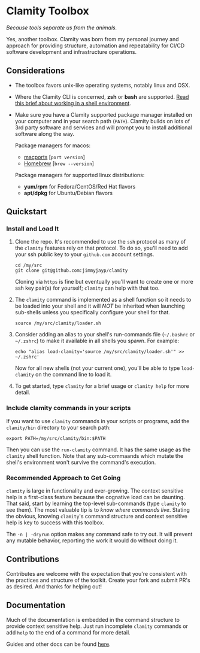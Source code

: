 # Clamity Toolbox

_Because tools separate us from the animals._

Yes, another toolbox. Clamity was born from my personal journey and approach for
providing structure, automation and repeatability for CI/CD software development
and infrastructure operations.

## Considerations

* The toolbox favors unix-like operating systems, notably linux and OSX.

* Where the Clamity CLI is concerned, **zsh** or **bash** are supported. [Read
  this brief about working in a shell environment](docs/shell-environment.md).

* Make sure you have a Clamity supported package manager installed on your
  computer and in your search path (`PATH`). Clamity builds on lots of 3rd party
  software and services and will prompt you to install additional software along
  the way.

  Package managers for macos:
   - [macports](https://macports.org) [`port version`]
   - [Homebrew](https://brew.sh) [`brew --version`]

  Package managers for supported linux distributions:
   - **yum/rpm** for Fedora/CentOS/Red Hat flavors
   - **apt/dpkg** for Ubuntu/Debian flavors


## Quickstart

### Install and Load It

1. Clone the repo. It's recommended to use the `ssh` protocol as many of the
   `clamity` features rely on that protocol. To do so, you'll need to add your
   ssh public key to your `github.com` account settings.
   ```
   cd /my/src
   git clone git@github.com:jimmyjayp/clamity
   ```
   Cloning via `https` is fine but eventually you'll want to create one or more
   ssh key pair(s) for yourself; `clamity` can help with that too.

1. The `clamity` command is implemented as a shell function so it needs to be
   loaded into your shell and it will _NOT_ be inherited when launching
   sub-shells unless you specifically configure your shell for that.
   ```
   source /my/src/clamity/loader.sh
   ```

1. Consider adding an alias to your shell's run-commands file (`~/.bashrc` or
   `~/.zshrc`) to make it available in all shells you spawn. For example:
   ```
   echo "alias load-clamity='source /my/src/clamity/loader.sh'" >> ~/.zshrc'
   ```
   Now for all new shells (not your current one), you'll be able to type
   `load-clamity` on the command line to load it.

1. To get started, type `clamity` for a brief usage or `clamity help` for more
   detail.


### Include clamity commands in your scripts

If you want to use `clamity` commands in your scripts or programs, add the
`clamity/bin` directory to your search path:
```
export PATH=/my/src/clamity/bin:$PATH
```
Then you can use the `run-clamity` command. It has the same usage as the
`clamity` shell function. Note that any sub-commaands which mutate the shell's
environment won't survive the command's execution.

### Recommended Approach to Get Going

`clamity` is large in functionality and ever-growing. The context sensitive help
is a first-class feature because the cognative load can be daunting. That said,
start by learning the top-level sub-commands (type `clamity` to see them). The
most valuable tip is to _know where commands live_. Stating the obvious, knowing
`clamity`'s command structure and context sensitive help is key to success with
this toolbox.

The `-n | -dryrun` option makes any command safe to try out. It will
prevent any mutable behavior, reporting the work it would do without doing it.


## Contributions

Contributes are welcome with the expectation that you're consistent with the
practices and structure of the toolkit. Create your fork and submit PR's as
desired. And thanks for helping out!


## Documentation

Much of the documentation is embedded in the command structure to provide
context sensitive help. Just run incomplete `clamity` commands or add `help` to
the end of a command for more detail.

Guides and other docs can be found [here](docs/README.md).
